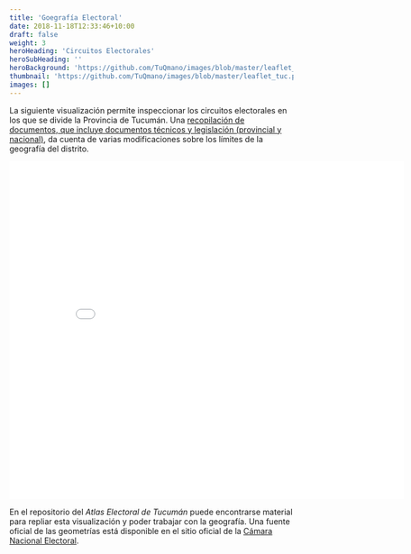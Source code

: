 ```yaml
---
title: 'Goegrafía Electoral'
date: 2018-11-18T12:33:46+10:00
draft: false
weight: 3
heroHeading: 'Circuitos Electorales'
heroSubHeading: ''
heroBackground: 'https://github.com/TuQmano/images/blob/master/leaflet_tuc.png?raw=true'
thumbnail: 'https://github.com/TuQmano/images/blob/master/leaflet_tuc.png?raw=true'
images: []
---
```


La siguiente visualización permite inspeccionar los circuitos electorales en los que se divide la Provincia de Tucumán. Una [recopilación de documentos, que incluye documentos técnicos y legislación  (provincial y nacional)](https://raw.githubusercontent.com/TuQmano/images/master/geo.pdf), da cuenta de varias modificaciones sobre los límites de la geografía del distrito.  




<iframe id="iframe" src="/leaflet/leafMap.html" width="700" height="600" scrolling="no" frameborder="0"></iframe>


En el repositorio del _Atlas Electoral de Tucumán_ puede encontrarse material para repliar esta visualización y poder trabajar con la geografía. Una fuente oficial de las geometrías está disponible en el sitio oficial de la [Cámara Nacional Electoral](https://mapa2.electoral.gov.ar/descargas/).